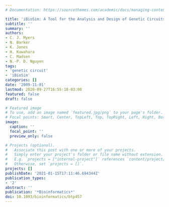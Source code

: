 ```yaml
---
# Documentation: https://sourcethemes.com/academic/docs/managing-content/

title: 'iBioSim: A Tool for the Analysis and Design of Genetic Circuits'
subtitle: ''
summary: ''
authors:
- C. J. Myers
- N. Barker
- K. Jones
- H. Kuwahara
- C. Madsen
- N.-P. D. Nguyen
tags:
- 'genetic circuit'
- 'iBioSim'
categories: []
date: '2009-11-01'
lastmod: 2020-09-27T16:55:18-03:00
featured: false
draft: false

# Featured image
# To use, add an image named `featured.jpg/png` to your page's folder.
# Focal points: Smart, Center, TopLeft, Top, TopRight, Left, Right, BottomLeft, Bottom, BottomRight.
image:
  caption: ''
  focal_point: ''
  preview_only: false

# Projects (optional).
#   Associate this post with one or more of your projects.
#   Simply enter your project's folder or file name without extension.
#   E.g. `projects = ["internal-project"]` references `content/project/deep-learning/index.md`.
#   Otherwise, set `projects = []`.
projects: []
publishDate: '2021-01-15T17:11:46.694344Z'
publication_types:
- '2'
abstract: ''
publication: '*Bioinformatics*'
doi: 10.1093/bioinformatics/btp457
---
```

